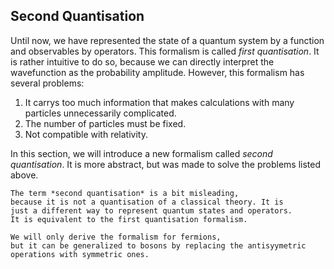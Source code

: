 ## Second Quantisation

Until now, we have represented the state of a quantum system by a function 
and observables by operators. This formalism is called *first quantisation*. 
It is rather intuitive to do so, because we can directly interpret the 
wavefunction as the probability amplitude. However, this formalism has 
several problems:
1. It carrys too much information that makes calculations with 
   many particles unnecessarily complicated.
2. The number of particles must be fixed.
3. Not compatible with relativity.

In this section, we will introduce a new formalism called 
*second quantisation*. It is more abstract, but was made to solve the 
problems listed above. 

```admonish note
The term *second quantisation* is a bit misleading, 
because it is not a quantisation of a classical theory. It is 
just a different way to represent quantum states and operators. 
It is equivalent to the first quantisation formalism. 
```

```admonish note
We will only derive the formalism for fermions, 
but it can be generalized to bosons by replacing the antisyymetric 
operations with symmetric ones.
```
